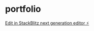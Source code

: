 # portfolio

[Edit in StackBlitz next generation editor ⚡️](https://stackblitz.com/~/github.com/rampatil119/portfolio)